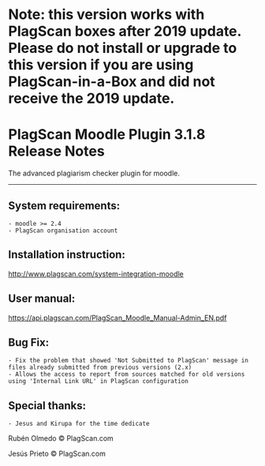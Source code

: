 # Note: this version works with PlagScan boxes after 2019 update. Please do not install or upgrade to this version if you are using PlagScan-in-a-Box and did not receive the 2019 update. 

# PlagScan Moodle Plugin 3.1.8 Release Notes

The advanced plagiarism checker plugin for moodle.

-------------

System requirements:
--------------------

    - moodle >= 2.4
    - PlagScan organisation account

Installation instruction:
-------------------------

http://www.plagscan.com/system-integration-moodle

User manual:
------------

https://api.plagscan.com/PlagScan_Moodle_Manual-Admin_EN.pdf

Bug Fix:
--------

    - Fix the problem that showed 'Not Submitted to PlagScan' message in files already submitted from previous versions (2.x)
    - Allows the access to report from sources matched for old versions using 'Internal Link URL' in PlagScan configuration

Special thanks:
---------------

    - Jesus and Kirupa for the time dedicate

Rubén Olmedo © PlagScan.com

Jesús Prieto © PlagScan.com
